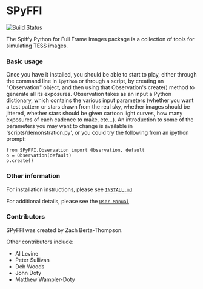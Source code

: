 SPyFFI
======

[![Build Status](https://travis-ci.org/TESScience/SPyFFI.svg?branch=master)](https://travis-ci.org/TESScience/SPyFFI)

The Spiffy Python for Full Frame Images package is a collection of tools for simulating TESS images. 

### Basic usage

Once you have it installed, you should be able to start to play, either through the command line in `ipython` or through a script, by creating an "Observation" object, and then using that Observation's create() method to generate all its exposures. Observation takes as an input a Python dictionary, which contains the various input parameters (whether you want a test pattern or stars drawn from the real sky, whether images should be jittered, whether stars should be given cartoon light curves, how many exposures of each cadence to make, etc...). An introduction to some of the parameters you may want to change is available in 'scripts/demonstration.py', or you could try the following from an ipython prompt:

    from SPyFFI.Observation import Observation, default
    o = Observation(default)
    o.create()

### Other information

For installation instructions, please see
[`INSTALL.md`](https://github.com/TESScience/SPyFFI/blob/master/INSTALL.md)

For additional details, please see the 
[`User Manual`](https://docs.google.com/document/d/1EYwhLq8iRSLVoeTKls7dGEf4LrJ14vA-9UyhfDGhnVA/edit?usp=sharing)

### Contributors

SPyFFI was created by Zach Berta-Thompson.

Other contributors include:

  - Al Levine
  - Peter Sullivan
  - Deb Woods
  - John Doty
  - Matthew Wampler-Doty
